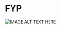 FYP
===
[![IMAGE ALT TEXT HERE](http://img.youtube.com/vi/ONaXBkXQgc0/0.jpg)](http://www.youtube.com/watch?v=ONaXBkXQgc0)
